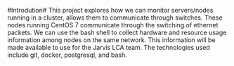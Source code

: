 #Introdution#
This project explores how we can monitor servers/nodes running in a cluster, allows them to communicate through switches.
These nodes running CentOS 7 communicate through the switching of ethernet packets. We can use the bash shell
to collect hardware and resource usage information among nodes on the same network. This information will be made available
to use for the Jarvis LCA team. The technologies used include git, docker, postgresql, and bash.  